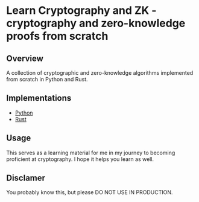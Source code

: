 # Learn Cryptography and ZK - cryptography and zero-knowledge proofs from scratch

## Overview

A collection of cryptographic and zero-knowledge algorithms implemented from scratch in Python and Rust.

## Implementations

- [Python](./with_python)
- [Rust](./with_rust/)

## Usage

This serves as a learning material for me in my journey to becoming proficient at cryptography. I hope it helps you learn as well.

## Disclamer

You probably know this, but please DO NOT USE IN PRODUCTION.
